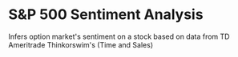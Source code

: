 # S&P 500 Sentiment Analysis
Infers option market's sentiment on a stock based on data from TD Ameritrade Thinkorswim's (Time and Sales)
